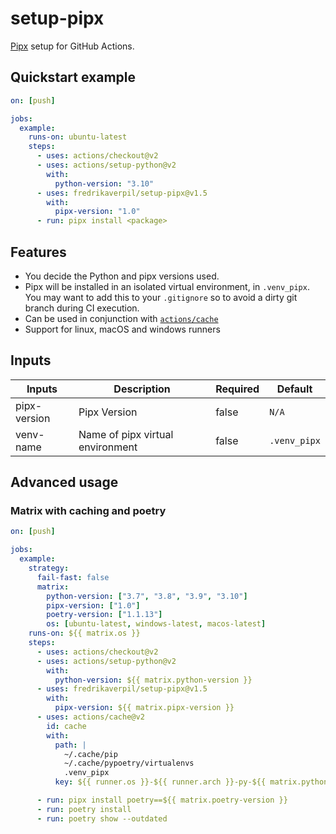 # setup-pipx

[Pipx](https://github.com/pypa/pipx) setup for GitHub Actions.

## Quickstart example

```yaml
on: [push]

jobs:
  example:
    runs-on: ubuntu-latest
    steps:
      - uses: actions/checkout@v2
      - uses: actions/setup-python@v2
        with:
          python-version: "3.10"
      - uses: fredrikaverpil/setup-pipx@v1.5
        with:
          pipx-version: "1.0"
      - run: pipx install <package>
```

## Features

- You decide the Python and pipx versions used.
- Pipx will be installed in an isolated virtual environment, in `.venv_pipx`. You may want to add this to your `.gitignore` so to avoid a dirty git branch during CI execution.
- Can be used in conjunction with [`actions/cache`](https://github.com/actions/cache)
- Support for linux, macOS and windows runners

## Inputs

| Inputs       | Description                      | Required | Default      |
| ------------ | -------------------------------- | -------- | ------------ |
| pipx-version | Pipx Version                     | false    | `N/A`        |
| venv-name    | Name of pipx virtual environment | false    | `.venv_pipx` |

## Advanced usage

### Matrix with caching and poetry

```yaml
on: [push]

jobs:
  example:
    strategy:
      fail-fast: false
      matrix:
        python-version: ["3.7", "3.8", "3.9", "3.10"]
        pipx-version: ["1.0"]
        poetry-version: ["1.1.13"]
        os: [ubuntu-latest, windows-latest, macos-latest]
    runs-on: ${{ matrix.os }}
    steps:
      - uses: actions/checkout@v2
      - uses: actions/setup-python@v2
        with:
          python-version: ${{ matrix.python-version }}
      - uses: fredrikaverpil/setup-pipx@v1.5
        with:
          pipx-version: ${{ matrix.pipx-version }}
      - uses: actions/cache@v2
        id: cache
        with:
          path: |
            ~/.cache/pip
            ~/.cache/pypoetry/virtualenvs
            .venv_pipx
          key: ${{ runner.os }}-${{ runner.arch }}-py-${{ matrix.python-version }}-pipx-${{ matrix.pipx-version }}-poetry-${{ matrix.poetry-version }}-${{ hashFiles('poetry.lock') }}

      - run: pipx install poetry==${{ matrix.poetry-version }}
      - run: poetry install
      - run: poetry show --outdated
```
